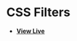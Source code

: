 # CSS Filters

- [**View Live**](https://tahmid-sarker.github.io/Modern-HTML-CSS-Notes/08-Various-CSS-Features/02-Filters/)